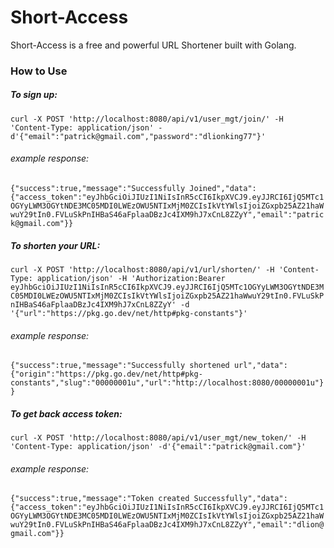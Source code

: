 # Short-Access 

Short-Access is a free and powerful URL Shortener built with Golang.

### How to Use
##### To sign up:

`curl -X POST 'http://localhost:8080/api/v1/user_mgt/join/' -H 'Content-Type: application/json' -d'{"email":"patrick@gmail.com","password":"dlionking77"}'`

###### example response: 

`{"success":true,"message":"Successfully Joined","data":{"access_token":"eyJhbGciOiJIUzI1NiIsInR5cCI6IkpXVCJ9.eyJJRCI6IjQ5MTc1OGYyLWM3OGYtNDE3MC05MDI0LWEzOWU5NTIxMjM0ZCIsIkVtYWlsIjoiZGxpb25AZ21haWwuY29tIn0.FVLuSkPnIHBaS46aFplaaDBzJc4IXM9hJ7xCnL8ZZyY","email":"patrick@gmail.com"}}`

##### To shorten your URL: 

`curl -X POST 'http://localhost:8080/api/v1/url/shorten/' -H 'Content-Type: application/json' -H 'Authorization:Bearer eyJhbGciOiJIUzI1NiIsInR5cCI6IkpXVCJ9.eyJJRCI6IjQ5MTc1OGYyLWM3OGYtNDE3MC05MDI0LWEzOWU5NTIxMjM0ZCIsIkVtYWlsIjoiZGxpb25AZ21haWwuY29tIn0.FVLuSkPnIHBaS46aFplaaDBzJc4IXM9hJ7xCnL8ZZyY' -d '{"url":"https://pkg.go.dev/net/http#pkg-constants"}'`

###### example response: 

`{"success":true,"message":"Successfully shortened url","data":{"origin":"https://pkg.go.dev/net/http#pkg-constants","slug":"00000001u","url":"http://localhost:8080/00000001u"}}`


##### To get back access token:
`curl -X POST 'http://localhost:8080/api/v1/user_mgt/new_token/' -H 'Content-Type: application/json' -d'{"email":"patrick@gmail.com"}'`

###### example response:
`{"success":true,"message":"Token created Successfully","data":{"access_token":"eyJhbGciOiJIUzI1NiIsInR5cCI6IkpXVCJ9.eyJJRCI6IjQ5MTc1OGYyLWM3OGYtNDE3MC05MDI0LWEzOWU5NTIxMjM0ZCIsIkVtYWlsIjoiZGxpb25AZ21haWwuY29tIn0.FVLuSkPnIHBaS46aFplaaDBzJc4IXM9hJ7xCnL8ZZyY","email":"dlion@gmail.com"}}`



